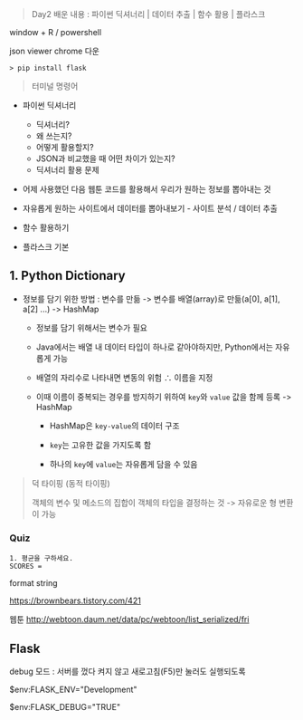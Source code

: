 > Day2 배운 내용 : 파이썬 딕셔너리 | 데이터 추출 | 함수 활용 | 플라스크  

window + R / powershell

json viewer chrome 다운

```command
> pip install flask
```

> 터미널 명령어



- 파이썬 딕셔너리
  - 딕셔너리?
  - 왜 쓰는지?
  - 어떻게 활용할지?
  - JSON과 비교했을 때 어떤 차이가 있는지?
  - 딕셔너리 활용 문제

- 어제 사용했던 다음 웹툰 코드를 활용해서 우리가 원하는 정보를 뽑아내는 것
- 자유롭게 원하는 사이트에서 데이터를 뽑아내보기 - 사이트 분석 / 데이터 추출
- 함수 활용하기
- 플라스크 기본



## 1. Python Dictionary

- 정보를 담기 위한 방법 : 변수를 만듦 -> 변수를 배열(array)로 만듦(a[0], a[1], a[2] ...) -> HashMap

  - 정보를 담기 위해서는 변수가 필요

  - Java에서는 배열 내 데이터 타입이 하나로 같아야하지만, Python에서는 자유롭게 가능

  - 배열의 자리수로 나타내면 변동의 위험 ∴ 이름을 지정

  - 이때 이름이 중복되는 경우를 방지하기 위하여 `key`와 `value` 값을 함께 등록 -> HashMap

    - HashMap은 `key-value`의 데이터 구조

    - `key`는 고유한 값을 가지도록 함
    - 하나의 `key`에 `value`는 자유롭게 담을 수 있음



> 덕 타이핑 (동적 타이핑)
>
> 객체의 변수 및 메소드의 집합이 객체의 타입을 결정하는 것 -> 자유로운 형 변환이 가능



### Quiz

```
1. 평균을 구하세요.
SCORES =
```

format string

https://brownbears.tistory.com/421



웹툰 http://webtoon.daum.net/data/pc/webtoon/list_serialized/fri



## Flask

debug 모드 : 서버를 껐다 켜지 않고 새로고침(F5)만 눌러도 실행되도록



$env:FLASK_ENV="Development"

$env:FLASK_DEBUG="TRUE"